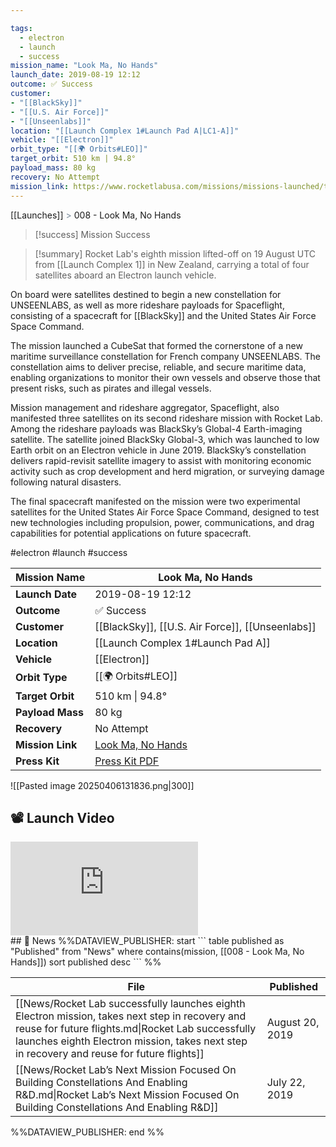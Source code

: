 ```yaml
---

tags:
  - electron
  - launch
  - success
mission_name: "Look Ma, No Hands"
launch_date: 2019-08-19 12:12
outcome: ✅ Success
customer: 
- "[[BlackSky]]"
- "[[U.S. Air Force]]"
- "[[Unseenlabs]]"
location: "[[Launch Complex 1#Launch Pad A|LC1-A]]"
vehicle: "[[Electron]]"
orbit_type: "[[🌍 Orbits#LEO]]"
target_orbit: 510 km | 94.8°
payload_mass: 80 kg
recovery: No Attempt
mission_link: https://www.rocketlabusa.com/missions/missions-launched/to-be-announced/
---
```

[[Launches]]  <span style="color: LightSlateGray">></span>  008 - Look Ma, No Hands

>[!success] Mission Success

>[!summary]
Rocket Lab's eighth mission lifted-off on 19 August UTC from [[Launch Complex 1]] in New Zealand, carrying a total of four satellites aboard an Electron launch vehicle.
>
On board were satellites destined to begin a new constellation for UNSEENLABS, as well as more rideshare payloads for Spaceflight, consisting of a spacecraft for [[BlackSky]] and the United States Air Force Space Command.
>
The mission launched a CubeSat that formed the cornerstone of a new maritime surveillance constellation for French company UNSEENLABS. The constellation aims to deliver precise, reliable, and secure maritime data, enabling organizations to monitor their own vessels and observe those that present risks, such as pirates and illegal vessels.
>
Mission management and rideshare aggregator, Spaceflight, also manifested three satellites on its second rideshare mission with Rocket Lab. Among the rideshare payloads was BlackSky’s Global-4 Earth-imaging satellite. The satellite joined BlackSky Global-3, which was launched to low Earth orbit on an Electron vehicle in June 2019. BlackSky’s constellation delivers rapid-revisit satellite imagery to assist with monitoring economic activity such as crop development and herd migration, or surveying damage following natural disasters.
>
The final spacecraft manifested on the mission were two experimental satellites for the United States Air Force Space Command, designed to test new technologies including propulsion, power, communications, and drag capabilities for potential applications on future spacecraft.


#electron #launch #success


| **Mission Name** | Look Ma, No Hands                                                                             |
| ---------------- | --------------------------------------------------------------------------------------------- |
| **Launch Date**  | 2019-08-19 12:12                                                                              |
| **Outcome**      | ✅ Success                                                                                     |
| **Customer**     | [[BlackSky]], [[U.S. Air Force]], [[Unseenlabs]]                                              |
| **Location**     | [[Launch Complex 1#Launch Pad A]]                                                             |
| **Vehicle**      | [[Electron]]                                                                                  |
| **Orbit Type**   | [[🌍 Orbits#LEO]]                                                                             |
| **Target Orbit** | 510 km &#124; 94.8°                                                                           |
| **Payload Mass** | 80 kg                                                                                         |
| **Recovery**     | No Attempt                                                                                    |
| **Mission Link** | [Look Ma, No Hands](https://www.rocketlabusa.com/missions/missions-launched/to-be-announced/) |
| **Press Kit**    | [Press Kit PDF](https://rocketlabcorp.com/assets/Uploads/Launch-Media-Kit-Flight-eight.pdf)   |

![[Pasted image 20250406131836.png|300]]

## 📽️ Launch Video

<div class="responsive-video">
<iframe src="https://www.youtube.com/embed/SNuauG1Gvr8" title="Rocket Lab&#39;s Electron - Look Ma, No Hands Mission" frameborder="0" allow="accelerometer; autoplay; clipboard-write; encrypted-media; gyroscope; picture-in-picture; web-share" referrerpolicy="strict-origin-when-cross-origin" allowfullscreen></iframe>     
</div>
## 📰 News
%%DATAVIEW_PUBLISHER: start
```
table published as "Published"
from "News"
where contains(mission, [[008 - Look Ma, No Hands]])
sort published desc
```
%%

| File                                                                                                                                                                                                                                                 | Published       |
| ---------------------------------------------------------------------------------------------------------------------------------------------------------------------------------------------------------------------------------------------------- | --------------- |
| [[News/Rocket Lab successfully launches eighth Electron mission,  takes next step in recovery and reuse for future flights.md\|Rocket Lab successfully launches eighth Electron mission,  takes next step in recovery and reuse for future flights]] | August 20, 2019 |
| [[News/Rocket Lab’s Next Mission Focused On Building Constellations And Enabling R&D.md\|Rocket Lab’s Next Mission Focused On Building Constellations And Enabling R&D]]                                                                             | July 22, 2019   |

%%DATAVIEW_PUBLISHER: end %%